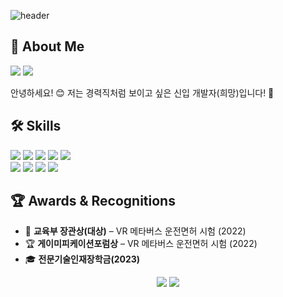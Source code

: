 ![header](https://capsule-render.vercel.app/api?type=waving&color=auto&text=Mayone's%20Github&height=200&fontAlignY=35)
<!-- <a href="https://velog.io/@mayone6063" target="_blank"><img src="https://img.shields.io/badge/Velog-20C997?style=flat-square&logo=Velog&logoColor=white"/></a> -->
## 💬 About Me
<a href="mailto:mayone6063@kakao.com" target="_blank"><img src="https://img.shields.io/badge/mayone6063@kakao.com-FFCD00?style=for-the-badge&logo=Mail.Ru&logoColor=black"/></a>
<a href="https://www.instagram.com/99_jeongyeon/" target="_blank"><img src="https://img.shields.io/badge/@99_jeongyeon-E4405F?style=for-the-badge&logo=Instagram&logoColor=white"/></a>
 
안녕하세요! 😊 저는 경력직처럼 보이고 싶은 신입 개발자(희망)입니다! 🌟<br/>
## 🛠️ Skills
<img src="https://img.shields.io/badge/Python-3776AB?style=for-the-badge&logo=Python&logoColor=white"/> <img src="https://img.shields.io/badge/JavaScript-F7DF1E?style=for-the-badge&logo=Javascript&logoColor=ffffff"/> <img src="https://img.shields.io/badge/Spring Boot-6DB33F?style=for-the-badge&logo=springboot&logoColor=white"/> <img src="https://img.shields.io/badge/MariaDB-003545?style=for-the-badge&logo=mariadb&logoColor=white"/> <img src="https://img.shields.io/badge/Unity-000000?style=for-the-badge&logo=Unity&logoColor=white"/>
<br/>
<img src="https://img.shields.io/badge/Arduino-00979D?style=for-the-badge&logo=Arduino&logoColor=white"/> <img src="https://img.shields.io/badge/PHP-777BB4?style=for-the-badge&logo=PHP&logoColor=white"/> <img src="https://img.shields.io/badge/Linux-FCC624?style=for-the-badge&logo=Linux&logoColor=black"/> <img src="https://img.shields.io/badge/Notion-000000?style=for-the-badge&logo=Notion&logoColor=white"/>


## 🏆 Awards & Recognitions

- 🥇 **교육부 장관상(대상)** – VR 메타버스 운전면허 시험 (2022)
- 🏆 **게이미피케이션포럼상** – VR 메타버스 운전면허 시험 (2022)
- 🎓 **전문기술인재장학금(2023)**

<p align="center">
<img src="http://mazassumnida.wtf/api/v2/generate_badge?boj=mayone6063"> <img src="http://mazandi.herokuapp.com/api?handle=mayone6063&theme=cold">
</p>
